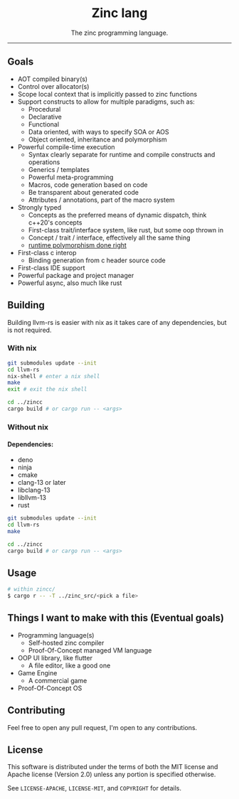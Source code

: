<div align="center">

# Zinc lang

The zinc programming language.

</div>

---

## Goals

<!-- 
@TODO: Add a tour of the language README
@TODO: Migrate to a checklist showing what is and isn't functional
-->

- AOT compiled binary(s)
- Control over allocator(s)
- Scope local context that is implicitly passed to zinc functions
- Support constructs to allow for multiple paradigms, such as:
  - Procedural
  - Declarative 
  - Functional
  - Data oriented, with ways to specify SOA or AOS
  - Object oriented, inheritance and polymorphism
- Powerful compile-time execution
  - Syntax clearly separate for runtime and compile constructs and operations
  - Generics / templates
  - Powerful meta-programming
  - Macros, code generation based on code
  - Be transparent about generated code
  - Attributes / annotations, part of the macro system
- Strongly typed
  - Concepts as the preferred means of dynamic dispatch, think c++20's concepts
  - First-class trait/interface system, like rust, but some oop thrown in
  - Concept / trait / interface, effectively all the same thing
  - [runtime polymorphism done right](https://github.com/ldionne/dyno)
- First-class c interop
  - Binding generation from c header source code
- First-class IDE support
- Powerful package and project manager
- Powerful async, also much like rust

## Building

Building llvm-rs is easier with nix as it takes care of any dependencies, but is not required.

### With nix

``` sh
git submodules update --init
cd llvm-rs
nix-shell # enter a nix shell
make
exit # exit the nix shell

cd ../zincc
cargo build # or cargo run -- <args>
```

### Without nix

#### Dependencies:

- deno
- ninja
- cmake
- clang-13 or later
- libclang-13
- libllvm-13
- rust

``` sh
git submodules update --init
cd llvm-rs
make

cd ../zincc
cargo build # or cargo run -- <args>
```

## Usage

``` sh
# within zincc/
$ cargo r -- -T ../zinc_src/<pick a file>
```

## Things I want to make with this (Eventual goals)

- Programming language(s)
  - Self-hosted zinc compiler
  - Proof-Of-Concept managed VM language
- OOP UI library, like flutter
  - A file editor, like a good one
- Game Engine
  - A commercial game
- Proof-Of-Concept OS
  
## Contributing

Feel free to open any pull request, I'm open to any contributions.

## License

This software is distributed under the terms of both the MIT license and Apache license (Version 2.0) unless any portion is specified otherwise.

See `LICENSE-APACHE`, `LICENSE-MIT`, and `COPYRIGHT` for details.
